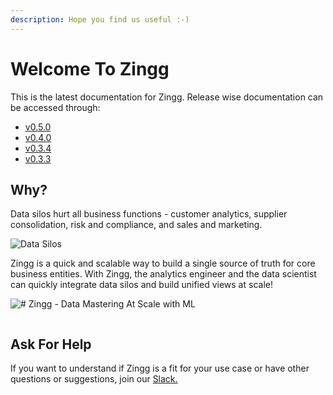 ```yaml
---
description: Hope you find us useful :-)
---
```


# Welcome To Zingg

This is the latest documentation for Zingg. Release wise documentation can be accessed through:

* [v0.5.0](https://app.gitbook.com/o/kn0G4kXLdlfPagjso48S/s/LzEhax5IUbfFVRkRns9Q/)
* [v0.4.0](https://app.gitbook.com/o/kn0G4kXLdlfPagjso48S/s/a7sgpR3odgfck5L8KMcN/)
* [v0.3.4](https://app.gitbook.com/o/kn0G4kXLdlfPagjso48S/s/ngqsuC2LVWwrOiyPZbU2/)
* [v0.3.3](https://app.gitbook.com/o/kn0G4kXLdlfPagjso48S/s/1ZRr4ik7PJ2qmCP10In9/)

## Why?

Data silos hurt all business functions - customer analytics, supplier consolidation, risk and compliance, and sales and marketing.

![Data Silos](../assets/dataSilos.png)

Zingg is a quick and scalable way to build a single source of truth for core business entities. With Zingg, the analytics engineer and the data scientist can quickly integrate data silos and build unified views at scale!

![# Zingg - Data Mastering At Scale with ML](../assets/dataMastering.png)

<figure><img src="https://static.scarf.sh/a.png?x-pxid=b96858f2-6fe2-4fdf-a68b-946527ca3daf" alt=""><figcaption></figcaption></figure>

## Ask For Help

If you want to understand if Zingg is a fit for your use case or have other questions or suggestions, join our [Slack.](https://join.slack.com/t/zinggai/shared_invite/zt-w7zlcnol-vEuqU9m~Q56kLLUVxRgpOA)

